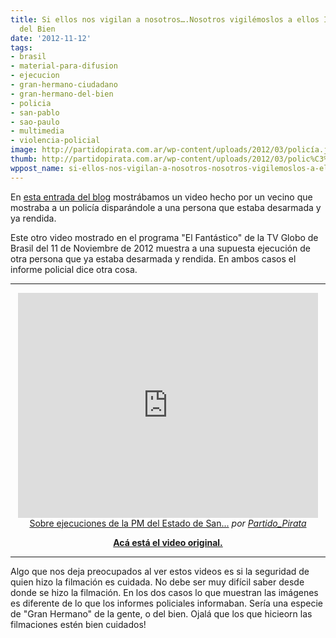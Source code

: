 ```yaml
---
title: Si ellos nos vigilan a nosotros….Nosotros vigilémoslos a ellos II-Gran Hermano
  del Bien
date: '2012-11-12'
tags:
- brasil
- material-para-difusion
- ejecucion
- gran-hermano-ciudadano
- gran-hermano-del-bien
- policia
- san-pablo
- sao-paulo
- multimedia
- violencia-policial
image: http://partidopirata.com.ar/wp-content/uploads/2012/03/policía.jpg
thumb: http://partidopirata.com.ar/wp-content/uploads/2012/03/polic%C3%ADa-150x150.jpg
wppost_name: si-ellos-nos-vigilan-a-nosotros-nosotros-vigilemoslos-a-ellos-ii-gran-hermano-del-bien
---
```


En <a href="http://partidopirata.com.ar/5898/si-ellos-nos-vigilan-a-nosotros-nosotros-vigilemoslos-a-ellos">esta entrada del blog</a> mostrábamos un video hecho por un vecino que mostraba a un policía disparándole a una persona que estaba desarmada y ya rendida.

Este otro video mostrado en el programa "El Fantástico" de la TV Globo de Brasil del 11 de Noviembre de 2012 muestra a una supuesta ejecución de otra persona que ya estaba desarmada y rendida.
En ambos casos el informe policial dice otra cosa.

<hr />

<center>
<iframe src="http://www.dailymotion.com/embed/video/xv1833" frameborder="0" width="480" height="360"></iframe>
<a href="http://www.dailymotion.com/video/xv1833_sobre-ejecuciones-de-la-pm-del-estado-de-san-pablo-brasil_shortfilms" target="_blank">Sobre ejecuciones de la PM del Estado de San...</a> <em>por <a href="http://www.dailymotion.com/Partido_Pirata" target="_blank">Partido_Pirata</a></em></center>
<p style="text-align: center;"><strong><a href="http://globotv.globo.com/rede-globo/fantastico/v/fantastico-consegue-imagens-que-mostram-pms-matando-homem-desarmado-em-sp/2236886/" target="_blank">Acá está el video original.</a></strong></p>


<hr />

Algo que nos deja preocupados al ver estos videos es si la seguridad de quien hizo la filmación es cuidada.
No debe ser muy difícil saber desde donde se hizo la filmación.
En los dos casos lo que muestran las imágenes es diferente de lo que los informes policiales informaban.
Sería una especie de "Gran Hermano" de la gente, o del bien.
Ojalá que los que hicieorn las filmaciones estén bien cuidados!
